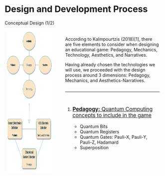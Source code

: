 # Design and Development Process

<p class='slide-subtitle'>Conceptual Design (1/2)</p>

<div class='section-wrapper'>
  <div class='image-wrapper grey-shadow bg-white-smoke rounded-md'>
    <img src='../../assets/conceptual-design.png'/>
  </div>
  <div class='text-wrapper'>
    <div class='section-1'>
      <p>
        According to Kalmpourtzis (2018)<Link class='ref-link' to='20'>[1]</Link>, there are five elements to consider when designing an educational game: Pedagogy, Mechanics, Technology, Aesthetics, and Narratives.
      </p>
      <p>
        Having already chosen the technologies we will use, we proceeded with the design process around 3 dimensions: Pedagogy, Mechanics, and Aesthetics-Narratives.
      </p>
    </div>
    <hr class='divider-2' v-click='+1'/>
    <div class='section-2'
      v-click='+1'
    >
      <ol class='ol-flex'>
        <li><p><strong>Pedagogy:</strong> Quantum Computing concepts to include in the game</p>
          <ul>
            <li>Quantum Bits</li>
            <li>Quantum Registers</li>
            <li>Quantum Gates: Pauli-X, Pauli-Y, Pauli-Z, Hadamard</li>
            <li>Superposition</li>
          </ul>
        </li>
      </ol>
    </div>
  </div>
</div>

<style>
  .section-wrapper {
    display: flex;
    flex-direction: row;
    justify-content: center;
    column-gap: 2em;
  }

  .text-wrapper {
    padding: 0.5em;
    height: max-content;
    display: flex;
    flex-direction: column;
    justify-content: center;
  }

  .section-2 {
    display: flex;
  }

  ol > li > p {
    font-size: larger;
    text-decoration: underline;
  }

  .image-wrapper {
    padding: 0.5em;
    height: max-content;
  }

  .image-wrapper img {
    width: 550px;
    height: 450px;
  }
</style>

